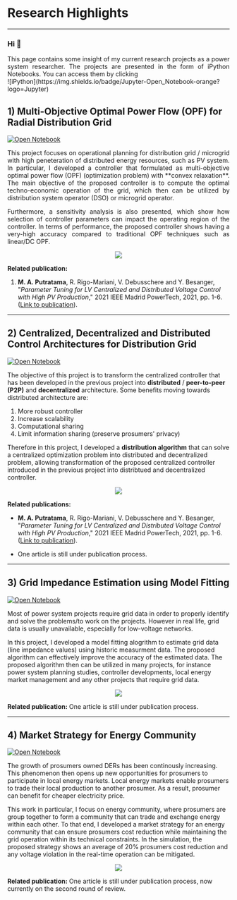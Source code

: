 # Research Highlights
---

### Hi 👋

  
  
<div style="text-align: justify">This page contains some insight of my current research projects as a power system researcher. The projects are presented in the form of iPython Notebooks. You can access them by clicking </div>   ![iPython](https://img.shields.io/badge/Jupyter-Open_Notebook-orange?logo=Jupyter) 




## 1) Multi-Objective Optimal Power Flow (OPF) for Radial Distribution Grid

[![Open Notebook](https://img.shields.io/badge/Jupyter-Open_Notebook-orange?logo=Jupyter)](Projects/01_OPF_Multi_Objective.html)


<div style="text-align: justify">This project focuses on operational planning for distribution grid / microgrid with high peneteration of distributed energy resources, such as PV system. In particular, I developed a controller that formulated as multi-objective optimal power flow (OPF) (optimization problem) with **convex relaxation**. The main objective of the proposed controller is to compute the optimal techno-economic operation of the grid, which then can be utilized by distribution system operator (DSO) or microgrid operator.


Furthermore, a sensitivity analysis is also presented, which show how selection of controller parameters can impact the operating region of the controller. In terms of performance, the proposed controller shows having a very-high accuracy compared to traditional OPF techniques such as linear/DC OPF.</div>



<center><img src="Projects/images/01/OPF.png"/></center>

**Related publication:** 
1) **M. A. Putratama**, R. Rigo-Mariani, V. Debusschere and Y. Besanger, "_Parameter Tuning for LV Centralized and Distributed Voltage Control with High PV Production_," 2021 IEEE Madrid PowerTech, 2021, pp. 1-6. ([Link to publication](https://doi.org/10.1109/PowerTech46648.2021.9494802)).

---

## 2) Centralized, Decentralized and Distributed Control Architectures for Distribution Grid

[![Open Notebook](https://img.shields.io/badge/Jupyter-Open_Notebook-orange?logo=Jupyter)](Projects/02_Control_Architecture.html)


The objective of this project is to transform the centralized controller that has been developed in the previous project into **distributed** / **peer-to-peer (P2P)** and **decentralized** architecture. Some benefits moving towards distributed architecture are:
1. More robust controller
2. Increase scalability
3. Computational sharing
4. Limit information sharing (preserve prosumers' privacy)

Therefore in this project, I developed a **distribution algorithm** that can solve a centralized optimization problem into distributed and decentralized problem, allowing transformation of the proposed centralized controller introduced in the previous project into distribtued and decentralized controller.


<center><img src="Projects/images/02/02_thumbnail.png"/></center>


**Related publications:** 
- **M. A. Putratama**, R. Rigo-Mariani, V. Debusschere and Y. Besanger, "_Parameter Tuning for LV Centralized and Distributed Voltage Control with High PV Production_," 2021 IEEE Madrid PowerTech, 2021, pp. 1-6. ([Link to publication](https://doi.org/10.1109/PowerTech46648.2021.9494802)).

- One article is still under publication process.


---

## 3) Grid Impedance Estimation using Model Fitting

[![Open Notebook](https://img.shields.io/badge/Jupyter-Open_Notebook-orange?logo=Jupyter)](Projects/03_Impedance_Fitting_algorithm.html)

Most of power system projects require grid data in order to properly identify and solve the problems/to work on the projects. However in real life, grid data is usually unavailable, especially for low-voltage networks. 

In this project, I developed a model fitting alogrithm to estimate grid data (line impedance values) using historic measurment data. The proposed algorithm can effectively improve the accuracy of the estimated data. The proposed algorithm then can be utilized in many projects, for instance power system planning studies,  controller developments, local energy market management and any other projects that require grid data.


<center><img src="Projects/images/03/03_thumbnail.png"/></center>


**Related publication:** One article is still under publication process.


---

## 4) Market Strategy for Energy Community

[![Open Notebook](https://img.shields.io/badge/Jupyter-Open_Notebook-orange?logo=Jupyter)](Projects/04_Community_market.html)

The growth of prosumers owned DERs has been continously increasing. This phenomenon then opens up new opportunities for prosumers to participate in local energy markets. Local energy markets enable prosumers to trade their local production to another prosumer. As a result, prosumer can benefit for cheaper electricity price.


This work in particular, I focus on energy community, where prosumers are group together to form a community that can trade and exchange energy within each other. To that end, I developed a market strategy for an energy community that can ensure prosumers cost reduction while maintaining the grid operation within its technical constraints. In the simulation, the proposed strategy shows an average of 20% prosumers cost reduction and any voltage violation in the real-time operation can be mitigated.

<center><img src="Projects/images/04/04_thumbnail.png"/></center>


**Related publication:** One article is still under publication process, now currently on the second round of review.
